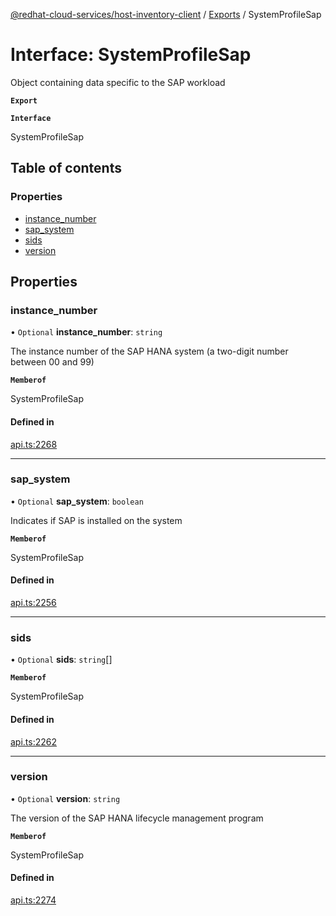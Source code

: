 [@redhat-cloud-services/host-inventory-client](../README.md) / [Exports](../modules.md) / SystemProfileSap

# Interface: SystemProfileSap

Object containing data specific to the SAP workload

**`Export`**

**`Interface`**

SystemProfileSap

## Table of contents

### Properties

- [instance\_number](SystemProfileSap.md#instance_number)
- [sap\_system](SystemProfileSap.md#sap_system)
- [sids](SystemProfileSap.md#sids)
- [version](SystemProfileSap.md#version)

## Properties

### instance\_number

• `Optional` **instance\_number**: `string`

The instance number of the SAP HANA system (a two-digit number between 00 and 99)

**`Memberof`**

SystemProfileSap

#### Defined in

[api.ts:2268](https://github.com/RedHatInsights/javascript-clients/blob/master/packages/host-inventory/api.ts#L2268)

___

### sap\_system

• `Optional` **sap\_system**: `boolean`

Indicates if SAP is installed on the system

**`Memberof`**

SystemProfileSap

#### Defined in

[api.ts:2256](https://github.com/RedHatInsights/javascript-clients/blob/master/packages/host-inventory/api.ts#L2256)

___

### sids

• `Optional` **sids**: `string`[]

**`Memberof`**

SystemProfileSap

#### Defined in

[api.ts:2262](https://github.com/RedHatInsights/javascript-clients/blob/master/packages/host-inventory/api.ts#L2262)

___

### version

• `Optional` **version**: `string`

The version of the SAP HANA lifecycle management program

**`Memberof`**

SystemProfileSap

#### Defined in

[api.ts:2274](https://github.com/RedHatInsights/javascript-clients/blob/master/packages/host-inventory/api.ts#L2274)
